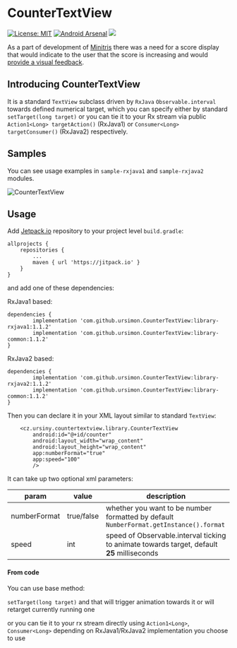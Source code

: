 CounterTextView
===============

[![License: MIT](https://img.shields.io/badge/License-MIT-yellow.svg)](https://opensource.org/licenses/MIT) [![Android Arsenal](https://img.shields.io/badge/Android%20Arsenal-CounterTextView-brightgreen.svg?style=flat)](https://android-arsenal.com/details/1/6445) [![](https://jitpack.io/v/ursimon/CounterTextView.svg)](https://jitpack.io/#ursimon/CounterTextView)

As a part of development of [Minitris](https://play.google.com/store/apps/details?id=com.ucisoftware.minitris) 
there was a need for a score display that would indicate to the user that the score 
is increasing and would [provide a visual feedback](https://www.youtube.com/watch?v=OKFIJ9Bxirg).

Introducing CounterTextView
---------------------------

It is a standard `TextView` subclass driven by `RxJava` `Observable.interval` towards defined numerical target,
which you can specify either by standard `setTarget(long target)` or you can tie it to your Rx stream
via public  `Action1<Long> targetAction()` (RxJava1) or `Consumer<Long> targetConsumer()` (RxJava2)
respectively.

Samples
-------

You can see usage examples in `sample-rxjava1` and `sample-rxjava2` modules.

![CounterTextView](https://raw.githubusercontent.com/ursimon/CounterTextView/master/countertextview.gif)

Usage
-----

Add [Jetpack.io](https://jitpack.io/#ursimon/CounterTextView/) repository to your project level `build.gradle`:

```
allprojects {
    repositories {
        ...
        maven { url 'https://jitpack.io' }
    }
}
```

and add one of these dependencies:

RxJava1 based:

```
dependencies {
        implementation 'com.github.ursimon.CounterTextView:library-rxjava1:1.1.2'
        implementation 'com.github.ursimon.CounterTextView:library-common:1.1.2'
}
```

RxJava2 based:

```
dependencies {
        implementation 'com.github.ursimon.CounterTextView:library-rxjava2:1.1.2'
        implementation 'com.github.ursimon.CounterTextView:library-common:1.1.2'
}
```

Then you can declare it in your XML layout similar to standard `TextView`:

```
    <cz.ursiny.countertextview.library.CounterTextView
        android:id="@+id/counter"
        android:layout_width="wrap_content"
        android:layout_height="wrap_content"
        app:numberFormat="true"
        app:speed="100"
        />
```

It can take up two optional xml parameters:

param        | value      | description
------------ | ---------- | -----------
numberFormat | true/false | whether you want to be number formatted by default `NumberFormat.getInstance().format` 
speed        | int        | speed of Observable.interval ticking to animate towards target, default **25** milliseconds

#### From code

You can use base method:

`setTarget(long target)` and that will trigger animation towards it or will retarget currently running one

or you can tie it to your rx stream directly using `Action1<Long>`, `Consumer<Long>` 
depending on RxJava1/RxJava2 implementation you choose to use

